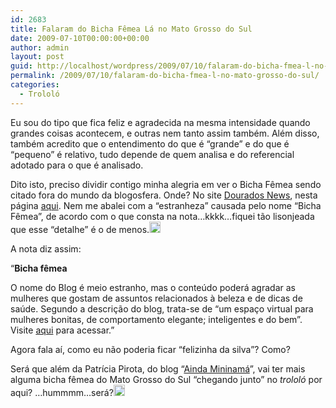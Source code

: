 ```yaml
---
id: 2683
title: Falaram do Bicha Fêmea Lá no Mato Grosso do Sul
date: 2009-07-10T00:00:00+00:00
author: admin
layout: post
guid: http://localhost/wordpress/2009/07/10/falaram-do-bicha-fmea-l-no-mato-grosso-do-sul/
permalink: /2009/07/10/falaram-do-bicha-fmea-l-no-mato-grosso-do-sul/
categories:
  - Trololó
---
```

Eu sou do tipo que fica feliz e agradecida na mesma intensidade quando grandes coisas acontecem, e outras nem tanto assim também. Além disso, também acredito que o entendimento do que é “grande” e do que é “pequeno” é relativo, tudo depende de quem analisa e do referencial adotado para o que é analisado. 

Dito isto, preciso dividir contigo minha alegria em ver o Bicha Fêmea sendo citado fora do mundo da blogosfera. Onde? No site <a href="http://douradosnews.com.br/capa/" target="_blank">Dourados News</a>, nesta página <a href="http://douradosnews.com.br/leitura.php?id=15233&anoMat=2009" target="_blank">aqui</a>. Nem me abalei com a “estranheza” causada pelo nome “Bicha Fêmea”, de acordo com o que consta na nota…kkkk…fiquei tão lisonjeada que esse “detalhe” é o de menos.[<img title="EmoticonHappy" style="display:inline;" height="18" alt="EmoticonHappy" src="http://www.trololodemulher.com.br/blog/wp-content/uploads/2009/07/emoticonhappy_thumb8.gif" width="18" />](http://www.trololodemulher.com.br/blog/wp-content/uploads/2009/07/emoticonhappy8.gif) 

A nota diz assim: 

“**Bicha fêmea** 

O nome do Blog é meio estranho, mas o conteúdo poderá agradar as mulheres que gostam de assuntos relacionados à beleza e de dicas de saúde. Segundo a descrição do blog, trata-se de “um espaço virtual para mulheres bonitas, de comportamento elegante; inteligentes e do bem”. Visite [aqui](http://www.trololodemulher.com.br/) para acessar.”

Agora fala aí, como eu não poderia ficar “felizinha da silva”? Como?![<img title="EmoticonSurprised" style="display:inline;" height="18" alt="EmoticonSurprised" src="http://www.trololodemulher.com.br/blog/wp-content/uploads/2009/07/emoticonsurprised_thumb3.gif" width="20" />](http://www.trololodemulher.com.br/blog/wp-content/uploads/2009/07/emoticonsurprised3.gif) 

Será que além da Patrícia Pirota, do blog “<a href="http://www.patriciapirota.blogspot.com/" target="_blank">Ainda Mininamá</a>”, vai ter mais alguma bicha fêmea do Mato Grosso do Sul “chegando junto” no _trololó_ por aqui? …hummmm…será?[<img title="EmoticonBigSmile" style="display:inline;" height="18" alt="EmoticonBigSmile" src="http://www.trololodemulher.com.br/blog/wp-content/uploads/2009/07/emoticonbigsmile_thumb6.gif" width="18" />](http://www.trololodemulher.com.br/blog/wp-content/uploads/2009/07/emoticonbigsmile6.gif)